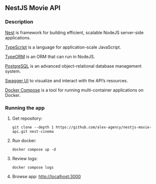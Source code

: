 
## NestJS Movie API

### Description

[Nest](https://github.com/nestjs/nest) is framework for building efficient, scalable NodeJS server-side applications.

[TypeScript](https://github.com/microsoft/TypeScript) is a language for application-scale JavaScript.

[TypeORM](https://github.com/typeorm/typeorm) is an ORM that can run in NodeJS.

[PostgreSQL](https://github.com/postgres/postgres) is an advanced object-relational database management system. 

[Swagger UI](https://github.com/swagger-api/swagger-ui) to visualize and interact with the API’s resources. 

[Docker Compose](https://github.com/docker/compose) is a tool for running multi-container applications on Docker.

### Running the app

1. Get repository:

   ```
   git clone --depth 1 https://github.com/alex-agency/nestjs-movie-api.git nest-cinema
   ```

1. Run docker:

   ```
   docker compose up -d
   ```

1. Review logs:

   ```
   docker compose logs
   ```

1. Browse app: <http://localhost:3000>


